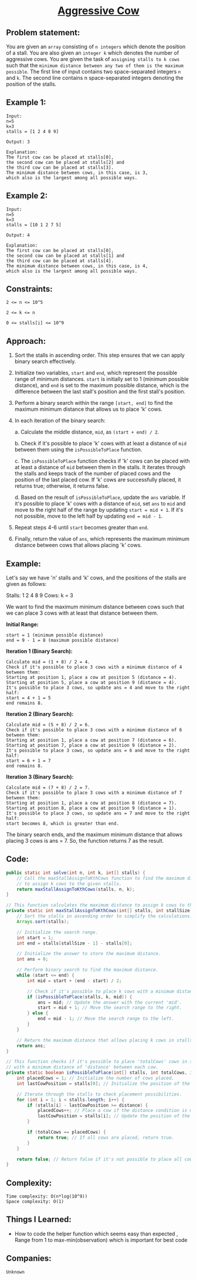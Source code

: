 <h1 align="center"><a href="https://practice.geeksforgeeks.org/problems/aggressive-cows/0" target="_blank">Aggressive Cow</a></h1>

## Problem statement:
You are given an `array` consisting of `n integers` which denote the position of a stall. You are also given an `integer k` which denotes the number of aggressive cows. 
You are given the task of `assigning stalls to k cows` such that the `minimum distance between any two of them is the maximum possible`.
The first line of input contains two space-separated integers `n` and `k`.
The second line contains n space-separated integers denoting the position of the stalls.


## Example 1:

```
Input:
n=5 
k=3
stalls = [1 2 4 8 9]

Output: 3

Explanation:
The first cow can be placed at stalls[0], 
the second cow can be placed at stalls[2] and 
the third cow can be placed at stalls[3]. 
The minimum distance between cows, in this case, is 3, 
which also is the largest among all possible ways.

```

## Example 2:

```
Input:
n=5 
k=3
stalls = [10 1 2 7 5]

Output: 4

Explanation:
The first cow can be placed at stalls[0],
the second cow can be placed at stalls[1] and
the third cow can be placed at stalls[4].
The minimum distance between cows, in this case, is 4,
which also is the largest among all possible ways.

```


## Constraints:

```
2 <= n <= 10^5

2 <= k <= n

0 <= stalls[i] <= 10^9
```


 

## Approach:

1. Sort the stalls in ascending order. This step ensures that we can apply binary search effectively.

2. Initialize two variables, `start` and `end`, which represent the possible range of minimum distances. `start` is initially set to 1 (minimum possible distance), and `end` is set to the maximum possible distance, which is the difference between the last stall's position and the first stall's position.

3. Perform a binary search within the range `[start, end]` to find the maximum minimum distance that allows us to place 'k' cows.

4. In each iteration of the binary search:

    a. Calculate the middle distance, `mid`, as `(start + end) / 2`.

    b. Check if it's possible to place 'k' cows with at least a distance of `mid` between them using the `isPossibleToPlace` function.

    c. The `isPossibleToPlace` function checks if 'k' cows can be placed with at least a distance of `mid` between them in the stalls. It iterates through the stalls and keeps track of the number of placed cows and the position of the last placed cow. If 'k' cows are successfully placed, it returns true; otherwise, it returns false.

    d. Based on the result of `isPossibleToPlace`, update the `ans` variable. If it's possible to place 'k' cows with a distance of `mid`, set `ans` to `mid` and move to the right half of the range by updating `start = mid + 1`. If it's not possible, move to the left half by updating `end = mid - 1`.

5. Repeat steps 4-6 until `start` becomes greater than `end`.

6. Finally, return the value of `ans`, which represents the maximum minimum distance between cows that allows placing 'k' cows.

## Example:

Let's say we have 'n' stalls and 'k' cows, and the positions of the stalls are given as follows:

Stalls: 1 2 4 8 9
Cows: k = 3

We want to find the maximum minimum distance between cows such that we can place 3 cows with at least that distance between them.

**Initial Range:**

    start = 1 (minimum possible distance)
    end = 9 - 1 = 8 (maximum possible distance)

**Iteration 1 (Binary Search):**

    Calculate mid = (1 + 8) / 2 = 4.
    Check if it's possible to place 3 cows with a minimum distance of 4 between them:
    Starting at position 1, place a cow at position 5 (distance = 4).
    Starting at position 5, place a cow at position 9 (distance = 4).
    It's possible to place 3 cows, so update ans = 4 and move to the right half:
    start = 4 + 1 = 5
    end remains 8.

**Iteration 2 (Binary Search):**

    Calculate mid = (5 + 8) / 2 = 6.
    Check if it's possible to place 3 cows with a minimum distance of 6 between them:
    Starting at position 1, place a cow at position 7 (distance = 6).
    Starting at position 7, place a cow at position 9 (distance = 2).
    It's possible to place 3 cows, so update ans = 6 and move to the right half:
    start = 6 + 1 = 7
    end remains 8.

**Iteration 3 (Binary Search):**

    Calculate mid = (7 + 8) / 2 = 7.
    Check if it's possible to place 3 cows with a minimum distance of 7 between them:
    Starting at position 1, place a cow at position 8 (distance = 7).
    Starting at position 8, place a cow at position 9 (distance = 1).
    It's possible to place 3 cows, so update ans = 7 and move to the right half:
    start becomes 8, which is greater than end.

The binary search ends, and the maximum minimum distance that allows placing 3 cows is ans = 7. So, the function returns 7 as the result.



## Code: 

```java
public static int solve(int n, int k, int[] stalls) {
    // Call the maxStallAssignToKthCows function to find the maximum distance
    // to assign k cows to the given stalls.
    return maxStallAssignToKthCows(stalls, n, k);
}

// This function calculates the maximum distance to assign k cows to the stalls.
private static int maxStallAssignToKthCows(int[] stalls, int stallSize, int k) {
    // Sort the stalls in ascending order to simplify the calculations.
    Arrays.sort(stalls);

    // Initialize the search range.
    int start = 1;
    int end = stalls[stallSize - 1] - stalls[0];

    // Initialize the answer to store the maximum distance.
    int ans = 0;

    // Perform binary search to find the maximum distance.
    while (start <= end) {
        int mid = start + (end - start) / 2;

        // Check if it's possible to place k cows with a minimum distance of 'mid'.
        if (isPossibleToPlace(stalls, k, mid)) {
            ans = mid; // Update the answer with the current 'mid'.
            start = mid + 1; // Move the search range to the right.
        } else {
            end = mid - 1; // Move the search range to the left.
        }
    }

    // Return the maximum distance that allows placing k cows in stalls.
    return ans;
}

// This function checks if it's possible to place 'totalCows' cows in stalls
// with a minimum distance of 'distance' between each cow.
private static boolean isPossibleToPlace(int[] stalls, int totalCows, int distance) {
    int placedCows = 1; // Initialize the number of cows placed.
    int lastCowPosition = stalls[0]; // Initialize the position of the last placed cow.

    // Iterate through the stalls to check placement possibilities.
    for (int i = 1; i < stalls.length; i++) {
        if (stalls[i] - lastCowPosition >= distance) {
            placedCows++; // Place a cow if the distance condition is met.
            lastCowPosition = stalls[i]; // Update the position of the last placed cow.
        }

        if (totalCows == placedCows) {
            return true; // If all cows are placed, return true.
        }
    }

    return false; // Return false if it's not possible to place all cows.
}
```







## Complexity:

```
Time complexity: O(n*log(10^9))
Space complexity: O(1)
```

## Things I Learned:

- How to code the helper function which seems easy than expected ,
  Range from 1 to max-min(observation) which is important for best code
  


## Companies:

```
Unknown
```





